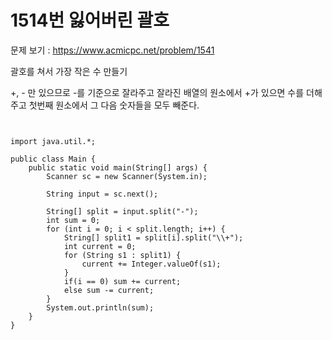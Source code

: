 # 1514번 잃어버린 괄호

문제 보기 : <https://www.acmicpc.net/problem/1541>


괄호를 쳐서 가장 작은 수 만들기

+, - 만 있으므로 -를 기준으로 잘라주고 
잘라진 배열의 원소에서 +가 있으면 수를 더해주고
첫번째 원소에서 그 다음 숫자들을 모두 빼준다.

<pre><code>

import java.util.*;

public class Main {
    public static void main(String[] args) {
        Scanner sc = new Scanner(System.in);
        
        String input = sc.next();

        String[] split = input.split("-");
        int sum = 0;
        for (int i = 0; i < split.length; i++) {
            String[] split1 = split[i].split("\\+");
            int current = 0;
            for (String s1 : split1) {
                current += Integer.valueOf(s1);
            }
            if(i == 0) sum += current;
            else sum -= current;
        }
        System.out.println(sum);
    }
}

</code></pre>